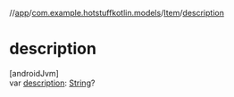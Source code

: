 //[app](../../../index.md)/[com.example.hotstuffkotlin.models](../index.md)/[Item](index.md)/[description](description.md)

# description

[androidJvm]\
var [description](description.md): [String](https://kotlinlang.org/api/latest/jvm/stdlib/kotlin/-string/index.html)?
